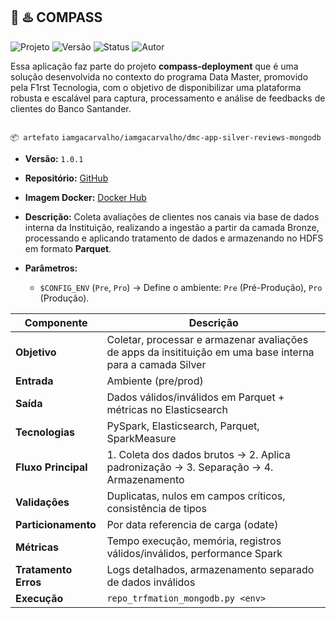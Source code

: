 🧭 ♨️ COMPASS
---

<p align="left">
  <img src="https://img.shields.io/badge/projeto-Compass-blue?style=flat-square" alt="Projeto">
  <img src="https://img.shields.io/badge/versão-1.0.0-blue?style=flat-square" alt="Versão">
  <img src="https://img.shields.io/badge/status-deployed-green?style=flat-square" alt="Status">
  <img src="https://img.shields.io/badge/autor-Gabriel_Carvalho-lightgrey?style=flat-square" alt="Autor">
</p>

Essa aplicação faz parte do projeto **compass-deployment** que é uma solução desenvolvida no contexto do programa Data Master, promovido pela F1rst Tecnologia, com o objetivo de disponibilizar uma plataforma robusta e escalável para captura, processamento e análise de feedbacks de clientes do Banco Santander.


![<data-master-compass>](https://github.com/gacarvalho/repo-spark-delta-iceberg/blob/main/header.png?raw=true)



`📦 artefato` `iamgacarvalho/iamgacarvalho/dmc-app-silver-reviews-mongodb`

- **Versão:** `1.0.1`
- **Repositório:** [GitHub](https://github.com/gacarvalho/mongodb-processing-historical)
- **Imagem Docker:** [Docker Hub](https://hub.docker.com/repository/docker/iamgacarvalho/dmc-app-silver-reviews-mongodb/tags/1.0.1/sha256-6138a44faa031c50a8f8b7b4e75db092a8d03a62a0124b9e4414f999788e0d69)
- **Descrição:**  Coleta avaliações de clientes nos canais via base de dados interna da Instituição, realizando a ingestão a partir da camada Bronze, processando e aplicando tratamento de dados e armazenando no HDFS em formato **Parquet**.
- **Parâmetros:**


    - `$CONFIG_ENV` (`Pre`, `Pro`) → Define o ambiente: `Pre` (Pré-Produção), `Pro` (Produção).

| Componente          | Descrição                                                                             |
|---------------------|---------------------------------------------------------------------------------------|
| **Objetivo**        | Coletar, processar e armazenar avaliações de apps da insitituição em uma base interna para a camada Silver |
| **Entrada**         | Ambiente (pre/prod)                                                                   |
| **Saída**           | Dados válidos/inválidos em Parquet + métricas no Elasticsearch                        |
| **Tecnologias**     | PySpark, Elasticsearch, Parquet, SparkMeasure                                         |
| **Fluxo Principal** | 1. Coleta dos dados brutos → 2. Aplica padronização → 3. Separação → 4. Armazenamento |
| **Validações**      | Duplicatas, nulos em campos críticos, consistência de tipos                           |
| **Particionamento** | Por data referencia de carga (odate)                                                  |
| **Métricas**        | Tempo execução, memória, registros válidos/inválidos, performance Spark               |
| **Tratamento Erros**| Logs detalhados, armazenamento separado de dados inválidos                            |
| **Execução**        | `repo_trfmation_mongodb.py <env>`                                                 |
